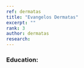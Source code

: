 ```yaml
---
ref: dermatas
title: "Evangelos Dermatas"
excerpt: "" 
rank: 3 
author: dermatas
research: 
---
```


### Education:
  